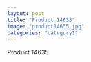 ```yaml
---
layout: post
title: "Product 14635"
image: "product14635.jpg"
categories: "category1"
---
```

Product 14635
